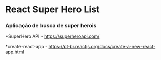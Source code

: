 # React Super Hero List

### Aplicação de busca de super herois

*SuperHero API - https://superheroapi.com/

*create-react-app - https://pt-br.reactjs.org/docs/create-a-new-react-app.html